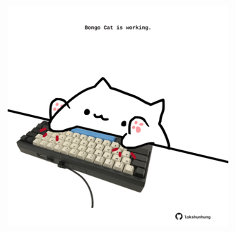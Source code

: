 <!-- built at 16/09/2023, 01:20:17 UTC -->
<p align="center">
  <img width="500" height="500" src="./ReadmeImage.svg">
</p>
